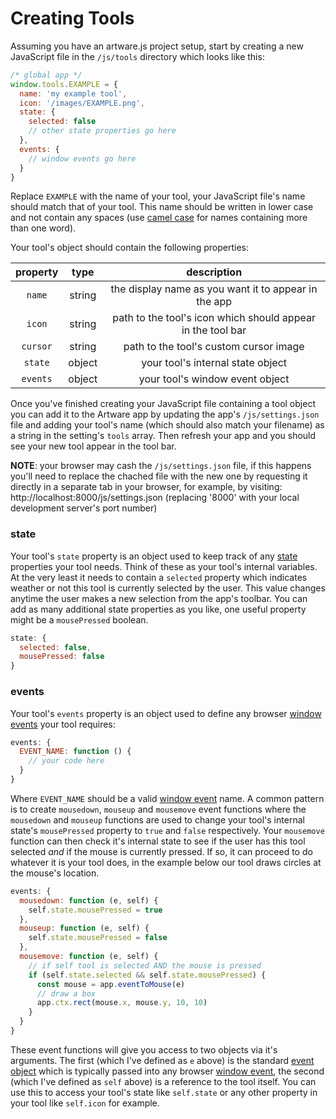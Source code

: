 # Creating Tools

Assuming you have an artware.js project setup, start by creating a new JavaScript file in the `/js/tools` directory which looks like this:
```js
/* global app */
window.tools.EXAMPLE = {
  name: 'my example tool',
  icon: '/images/EXAMPLE.png',
  state: {
    selected: false
    // other state properties go here
  },
  events: {
    // window events go here
  }
}
```
Replace `EXAMPLE` with the name of your tool, your JavaScript file's name should match that of your tool. This name should be written in lower case and not contain any spaces (use [camel case](https://en.wikipedia.org/wiki/Camel_case) for names containing more than one word).

Your tool's object should contain the following properties:

| property | type | description |
|:---:|:---:|:---:|
| `name` | string | the display name as you want it to appear in the app |
| `icon` | string | path to the tool's icon which should appear in the tool bar |
| `cursor` | string | path to the tool's custom cursor image |
| `state` | object | your tool's internal state object |
| `events` | object | your tool's window event object  |

Once you've finished creating your JavaScript file containing a tool object you can add it to the Artware app by updating the app's `/js/settings.json` file and adding your tool's name (which should also match your filename) as a string in the setting's `tools` array. Then refresh your app and you should see your new tool appear in the tool bar.

**NOTE**: your browser may cash the `/js/settings.json` file, if this happens you'll need to replace the chached file with the new one by requesting it directly in a separate tab in your browser, for example, by visiting: http://localhost:8000/js/settings.json (replacing '8000' with your local development server's port number)

### state

Your tool's `state` property is an object used to keep track of any [state](https://en.wikipedia.org/wiki/State_(computer_science)) properties your tool needs. Think of these as your tool's internal variables. At the very least it needs to contain a `selected` property which indicates weather or not this tool is currently selected by the user. This value changes anytime the user makes a new selection from the app's toolbar. You can add as many additional state properties as you like, one useful property might be a `mousePressed` boolean.

```js
state: {
  selected: false,
  mousePressed: false
}
```

### events

Your tool's `events` property is an object used to define any browser [window events](https://developer.mozilla.org/en-US/docs/Web/API/Window#events) your tool requires:
```js
events: {
  EVENT_NAME: function () {
    // your code here
  }
}
```
Where `EVENT_NAME` should be a valid [window event](https://developer.mozilla.org/en-US/docs/Web/Events) name. A common pattern is to create `mousedown`, `mouseup` and `mousemove` event functions where the `mousedown` and `mouseup` functions are used to change your tool's internal state's `mousePressed` property to `true` and `false` respectively. Your `mousemove` function can then check it's internal state to see if the user has this tool selected *and* if the mouse is currently pressed. If so, it can proceed to do whatever it is your tool does, in the example below our tool draws circles at the mouse's location.
```js
events: {
  mousedown: function (e, self) {
    self.state.mousePressed = true
  },
  mouseup: function (e, self) {
    self.state.mousePressed = false
  },
  mousemove: function (e, self) {
    // if self tool is selected AND the mouse is pressed
    if (self.state.selected && self.state.mousePressed) {
      const mouse = app.eventToMouse(e)
      // draw a box
      app.ctx.rect(mouse.x, mouse.y, 10, 10)
    }
  }
}
```

These event functions will give you access to two objects via it's arguments. The first (which I've defined as `e` above) is the standard [event object](https://developer.mozilla.org/en-US/docs/Web/API/Event) which is typically passed into any browser [window event](https://developer.mozilla.org/en-US/docs/Web/Events), the second (which I've defined as `self` above) is a reference to the tool itself. You can use this to access your tool's state like `self.state` or any other property in your tool like `self.icon` for example.
